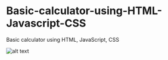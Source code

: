 # Basic-calculator-using-HTML-Javascript-CSS
Basic calculator using HTML, JavaScript, CSS
	
![alt text]([https://github.com/thecodebuzz/FileSizePOC/blob/master/TheCodebuzz.png?raw=true](https://github.com/amanna1234/Basic-calculator-using-HTML-Javascript-CSS/blob/main/Final%20outcome.png?raw=true))

